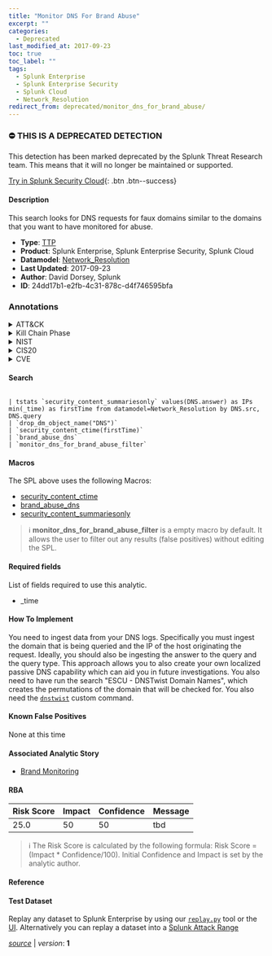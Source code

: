 ```yaml
---
title: "Monitor DNS For Brand Abuse"
excerpt: ""
categories:
  - Deprecated
last_modified_at: 2017-09-23
toc: true
toc_label: ""
tags:
  - Splunk Enterprise
  - Splunk Enterprise Security
  - Splunk Cloud
  - Network_Resolution
redirect_from: deprecated/monitor_dns_for_brand_abuse/
---
```



### :no_entry: THIS IS A DEPRECATED DETECTION
This detection has been marked deprecated by the Splunk Threat Research team. This means that it will no longer be maintained or supported. 


[Try in Splunk Security Cloud](https://www.splunk.com/en_us/cyber-security.html){: .btn .btn--success}

#### Description

This search looks for DNS requests for faux domains similar to the domains that you want to have monitored for abuse.

- **Type**: [TTP](https://github.com/splunk/security_content/wiki/Detection-Analytic-Types)
- **Product**: Splunk Enterprise, Splunk Enterprise Security, Splunk Cloud
- **Datamodel**: [Network_Resolution](https://docs.splunk.com/Documentation/CIM/latest/User/NetworkResolution)
- **Last Updated**: 2017-09-23
- **Author**: David Dorsey, Splunk
- **ID**: 24dd17b1-e2fb-4c31-878c-d4f746595bfa

### Annotations
<details>
  <summary>ATT&CK</summary>

<div markdown="1">
</div>
</details>


<details>
  <summary>Kill Chain Phase</summary>

<div markdown="1">

* Delivery
* Actions on Objectives


</div>
</details>


<details>
  <summary>NIST</summary>

<div markdown="1">



</div>
</details>

<details>
  <summary>CIS20</summary>

<div markdown="1">



</div>
</details>

<details>
  <summary>CVE</summary>

<div markdown="1">


</div>
</details>


#### Search

```

| tstats `security_content_summariesonly` values(DNS.answer) as IPs min(_time) as firstTime from datamodel=Network_Resolution by DNS.src, DNS.query 
| `drop_dm_object_name("DNS")` 
| `security_content_ctime(firstTime)`
| `brand_abuse_dns` 
| `monitor_dns_for_brand_abuse_filter`
```

#### Macros
The SPL above uses the following Macros:
* [security_content_ctime](https://github.com/splunk/security_content/blob/develop/macros/security_content_ctime.yml)
* [brand_abuse_dns](https://github.com/splunk/security_content/blob/develop/macros/brand_abuse_dns.yml)
* [security_content_summariesonly](https://github.com/splunk/security_content/blob/develop/macros/security_content_summariesonly.yml)

> :information_source:
> **monitor_dns_for_brand_abuse_filter** is a empty macro by default. It allows the user to filter out any results (false positives) without editing the SPL.



#### Required fields
List of fields required to use this analytic.
* _time



#### How To Implement
You need to ingest data from your DNS logs. Specifically you must ingest the domain that is being queried and the IP of the host originating the request. Ideally, you should also be ingesting the answer to the query and the query type. This approach allows you to also create your own localized passive DNS capability which can aid you in future investigations. You also need to have run the search &#34;ESCU - DNSTwist Domain Names&#34;, which creates the permutations of the domain that will be checked for. You also need the [`dnstwist`](https://gist.github.com/d1vious/c4c2aae7fa7d5cbb1f24adc5f6303ac1) custom command.
#### Known False Positives
None at this time

#### Associated Analytic Story
* [Brand Monitoring](/stories/brand_monitoring)




#### RBA

| Risk Score  | Impact      | Confidence   | Message      |
| ----------- | ----------- |--------------|--------------|
| 25.0 | 50 | 50 | tbd |


> :information_source:
> The Risk Score is calculated by the following formula: Risk Score = (Impact * Confidence/100). Initial Confidence and Impact is set by the analytic author.


#### Reference


#### Test Dataset
Replay any dataset to Splunk Enterprise by using our [`replay.py`](https://github.com/splunk/attack_data#using-replaypy) tool or the [UI](https://github.com/splunk/attack_data#using-ui).
Alternatively you can replay a dataset into a [Splunk Attack Range](https://github.com/splunk/attack_range#replay-dumps-into-attack-range-splunk-server)




[*source*](https://github.com/splunk/security_content/tree/develop/detections/deprecated/monitor_dns_for_brand_abuse.yml) \| *version*: **1**